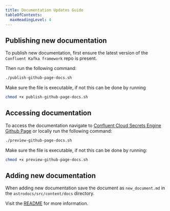 ```yaml
---
title: Documentation Updates Guide
tableOfContents:
  maxHeadingLevel: 4
---
```


## Publishing new documentation

To publish new documentation, first ensure the latest version of the `Confluent Kafka framework` repo is present.

Then run the following command:

```bash
./publish-github-page-docs.sh
```

Make sure the file is executable, if not this can be done by running
```bash
chmod +x publish-github-page-docs.sh 
```

## Accessing documentation

To access the documentation navigate to [Confluent Cloud Secrets Engine Github Page](https://confluentinc.github.io/confluent-cloud-secrets-engine/)
or locally run the following command:

```bash
./preview-github-page-docs.sh
```

Make sure the file is executable, if not this can be done by running:
```bash
chmod +x preview-github-page-docs.sh
```

## Adding new documentation

When adding new documentation save the document as `new_document.md` in the `astrodocs/src/content/docs` directory.

Visit the [README](astrodocs/README.md) for more information.
